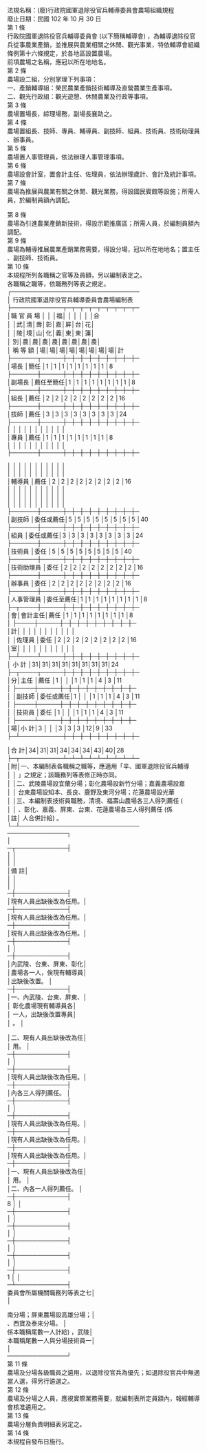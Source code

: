 法規名稱：(廢)行政院國軍退除役官兵輔導委員會農場組織規程  
廢止日期：民國 102 年 10 月 30 日  
第 1 條  
行政院國軍退除役官兵輔導委員會 (以下簡稱輔導會) ，為輔導退除役官  
兵從事農業產銷，並推展與農業相關之休閒、觀光事業，特依輔導會組織  
條例第十六條規定，於各地區設置農場。  
前項農場之名稱，應冠以所在地地名。  
第 2 條  
農場設二組，分別掌理下列事項：  
一、產銷輔導組：榮民農業產銷技術輔導及直營農業生產事項。  
二、觀光行政組：觀光遊憩、休閒農業及行政等事項。  
第 3 條  
農場置場長，綜理場務，副場長襄助之。  
第 4 條  
農場置組長、技師、專員、輔導員、副技師、組員、技術員、技術助理員  
、辦事員。  
第 5 條  
農場置人事管理員，依法辦理人事管理事項。  
第 6 條  
農場設會計室，置會計主任、佐理員，依法辦理歲計、會計及統計事項。  
第 7 條  
農場為推展與農業有關之休閒、觀光業務，得設國民賓館等設施；所需人  
員，於編制員額內調配。  


第 8 條  
農場為引進農業產銷新技術，得設示範推廣區；所需人員，於編制員額內  
調配。  
第 9 條  
農場為輔導推展農業產銷業務需要，得設分場，冠以所在地地名；置主任  
、副技師、技術員。  
第 10 條  
本規程所列各職稱之官等及員額，另以編制表定之。  
各職稱之職等，依職務列等表之規定。  
┌──────────────────────────────  
│ 行政院國軍退除役官兵輔導委員會農場編制表  
├────────────┬─┬─┬─┬─┬─┬─┬─┬─┬─  
│職 官 員 場 │ │ │福│ │ │ │ │ │合  
│ │武│清│壽│彰│嘉│屏│台│花│  
│ │陵│境│山│化│義│東│東│蓮│  
│ 別│農│農│農│農│農│農│農│農│  
│ 稱 等 額 │場│場│場│場│場│場│場│場│計  
├──────┬─────┼─┼─┼─┼─┼─┼─┼─┼─┼─  
│場長 │簡任 │1 │1 │1 │1 │1 │1 │1 │1 │8  
├──────┼─────┼─┼─┼─┼─┼─┼─┼─┼─┼─  
│副場長 │薦任至簡任│1 │1 │1 │1 │1 │1 │1 │1 │8  
├──────┼─────┼─┼─┼─┼─┼─┼─┼─┼─┼─  
│組長 │薦任 │2 │2 │2 │2 │2 │2 │2 │2 │16  
├──────┼─────┼─┼─┼─┼─┼─┼─┼─┼─┼─  
│技師 │薦任 │3 │3 │3 │3 │3 │3 │3 │3 │24  
├──────┼─────┼─┼─┼─┼─┼─┼─┼─┼─┼─  
│ │ │ │ │ │ │ │ │ │ │  
│專員 │薦任 │1 │1 │1 │1 │1 │1 │1 │1 │8  
│ │ │ │ │ │ │ │ │ │ │  
├──────┼─────┼─┼─┼─┼─┼─┼─┼─┼─┼─  


│ │ │ │ │ │ │ │ │ │ │  
│ │ │ │ │ │ │ │ │ │ │  
│輔導員 │薦任 │2 │2 │2 │2 │2 │2 │2 │2 │16  
│ │ │ │ │ │ │ │ │ │ │  
│ │ │ │ │ │ │ │ │ │ │  
│ │ │ │ │ │ │ │ │ │ │  
├──────┼─────┼─┼─┼─┼─┼─┼─┼─┼─┼─  
│副技師 │委任或薦任│5 │5 │5 │5 │5 │5 │5 │5 │40  
├──────┼─────┼─┼─┼─┼─┼─┼─┼─┼─┼─  
│組員 │委任或薦任│3 │3 │3 │3 │3 │3 │3 │3 │24  
├──────┼─────┼─┼─┼─┼─┼─┼─┼─┼─┼─  
│技術員 │委任 │5 │5 │5 │5 │5 │5 │5 │5 │40  
├──────┼─────┼─┼─┼─┼─┼─┼─┼─┼─┼─  
│技術助理員 │委任 │2 │2 │2 │2 │2 │2 │2 │2 │16  
├──────┼─────┼─┼─┼─┼─┼─┼─┼─┼─┼─  
│辦事員 │委任 │2 │2 │2 │2 │2 │2 │2 │2 │16  
├──────┼─────┼─┼─┼─┼─┼─┼─┼─┼─┼─  
│人事管理員 │委任至薦任│1 │1 │1 │1 │1 │1 │1 │1 │8  
├─┬────┼─────┼─┼─┼─┼─┼─┼─┼─┼─┼─  
│會│會計主任│薦任 │1 │1 │1 │1 │1 │1 │1 │1 │8  
│ ├────┼─────┼─┼─┼─┼─┼─┼─┼─┼─┼─  
│計│ │ │ │ │ │ │ │ │ │ │  
│ │佐理員 │委任 │2 │2 │2 │2 │2 │2 │2 │2 │16  
│室│ │ │ │ │ │ │ │ │ │ │  
├─┴────┴─────┼─┼─┼─┼─┼─┼─┼─┼─┼─  
│ 小 計 │31│31│31│31│31│31│31│31│24  
├─┬────┬─────┼─┼─┼─┼─┼─┼─┼─┼─┼─  
│分│主任 │薦任 │1 │ │ │1 │1 │1 │4 │3 │11  
│ ├────┼─────┼─┼─┼─┼─┼─┼─┼─┼─┼─  
│ │副技師 │委任或薦任│1 │ │ │1 │1 │1 │4 │3 │11  
│ ├────┼─────┼─┼─┼─┼─┼─┼─┼─┼─┼─  
│ │技術員 │委任 │1 │ │ │1 │1 │1 │4 │3 │11  
│ ├────┴─────┼─┼─┼─┼─┼─┼─┼─┼─┼─  
│場│小 計│3 │ │ │3 │3 │3 │12│9 │33  
├─┴──────────┼─┼─┼─┼─┼─┼─┼─┼─┼─  


│合 計│34│31│31│34│34│34│43│40│28  
├─┬──────────┴─┴─┴─┴─┴─┴─┴─┴─┴─  
│附│一、本編制表各職稱之職等，應適用「辛、國軍退除役官兵輔導  
│ │ 」之規定；該職務列等表修正時亦同。  
│ │二、武陵農場設宜蘭分場；彰化農場設新竹分場；嘉義農場設嘉  
│ │ 台東農場設知本、長良、鹿野及東河分場；花蓮農場設光華  
│ │三、本編制表技術員職務，清境、福壽山農場各三人得列薦任 (  
│ │ 、彰化、嘉義、屏東、台東、花蓮農場各三人得列薦任 (係  
│註│ 人合併計給) 。  
└─┴────────────────────────────  
──────────────┐  
│  
─┬────────────┤  
│ │  
│ │  
│備 註│  
│ │  
│ │  
─┼────────────┤  
│現有人員出缺後改為任用。│  
─┼────────────┤  
│現有人員出缺後改為任用。│  
─┼────────────┤  
│現有人員出缺後改為任用。│  
─┼────────────┤  
│ │  
─┼────────────┤  
│內武陵、台東、屏東、彰化│  
│農場各一人，俟現有輔導員│  
│出缺後改置。 │  
─┼────────────┤  
│一、內武陵、台東、屏東、│  
│ 彰化農場現有輔導員各│  
│ 一人，出缺後改置專員│  
│ 。 │  


│二、現有人員出缺後改為任│  
│ 用。 │  
─┼────────────┤  
│ │  
─┼────────────┤  
│現有人員出缺後改為任用。│  
─┼────────────┤  
│內各三人得列薦任。 │  
─┼────────────┤  
│ │  
─┼────────────┤  
│現有人員出缺後改為任用。│  
─┼────────────┤  
│現有人員出缺後改為任用。│  
─┼────────────┤  
│現有人員出缺後改為任用。│  
─┼────────────┤  
│一、現有人員出缺後改為任│  
│ 用。 │  
│二、內各一人得列薦任。 │  
─┼────────────┤  
8 │ │  
─┼────────────┤  
│ │  
─┼────────────┤  
│ │  
─┼────────────┤  
│ │  
─┼────────────┤  
│ │  
─┼────────────┤  
1 │ │  
─┴────────────┤  
委員會所屬機關職務列等表之七│  
│  


南分場；屏東農場設高雄分場；│  
、西寶及泰來分場。 │  
係本職稱尾數一人計給) ，武陵│  
本職稱尾數一人與分場技術員一│  
│  
──────────────┘  
第 11 條  
農場及分場各級職員之遴用，以退除役官兵為優先；如退除役官兵中無適  
當人選，得另行遴選之。  
第 12 條  
農場及分場之人員，應視實際業務需要，就編制表所定員額內，報經輔導  
會核准遴用之。  
第 13 條  
農場分層負責明細表另定之。  
第 14 條  
本規程自發布日施行。  


